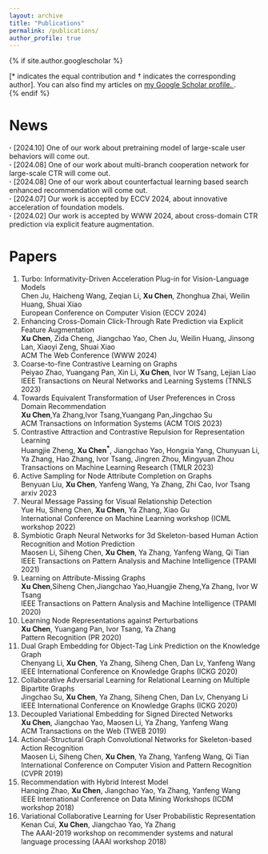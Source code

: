 ```yaml
---
layout: archive
title: "Publications"
permalink: /publications/
author_profile: true
---
```


{% if site.author.googlescholar %}
  <div class="wordwrap">[* indicates the equal contribution and † indicates the corresponding author]. You can also find my articles on <a href="{{site.author.googlescholar}}">my Google Scholar profile. </a>.</div>
{% endif %}

News
======
**·** [2024.10] One of our work about pretraining model of large-scale user behaviors will come out.      
**·** [2024.08] One of our work about multi-branch cooperation network for large-scale CTR will come out.      
**·** [2024.08] One of our work about counterfactual learning based search enhanced recommendation will come out.    
**·** [2024.07] Our work is accepted by ECCV 2024, about innovative acceleration of foundation models.   
**·** [2024.02] Our work is accepted by WWW 2024, about cross-domain CTR prediction via explicit feature augmentation.   

Papers
======
1. Turbo: Informativity-Driven Acceleration Plug-in for Vision-Language Models    
   Chen Ju, Haicheng Wang, Zeqian Li, **Xu Chen**, Zhonghua Zhai, Weilin Huang, Shuai Xiao     
   European Conference on Computer Vision (ECCV 2024)    
2. Enhancing Cross-Domain Click-Through Rate Prediction via Explicit Feature Augmentation    
   **Xu Chen**, Zida Cheng, Jiangchao Yao, Chen Ju, Weilin Huang, Jinsong Lan, Xiaoyi Zeng, Shuai Xiao     
   ACM The Web Conference (WWW 2024)      
3. Coarse-to-fine Contrastive Learning on Graphs     
   Peiyao Zhao, Yuangang Pan, Xin Li, **Xu Chen**, Ivor W Tsang, Lejian Liao     
   IEEE Transactions on Neural Networks and Learning Systems (TNNLS 2023)
4. Towards Equivalent Transformation of User Preferences in Cross Domain Recommendation     
   **Xu Chen**,Ya Zhang,Ivor Tsang,Yuangang Pan,Jingchao Su     
   ACM Transactions on Information Systems (ACM TOIS 2023)      
5. Contrastive Attraction and Contrastive Repulsion for Representation Learning     
   Huangjie Zheng, **Xu Chen<sup>*</sup>**, Jiangchao Yao, Hongxia Yang, Chunyuan Li, Ya Zhang, Hao Zhang, Ivor Tsang, Jingren Zhou, Mingyuan Zhou     
   Transactions on Machine Learning Research (TMLR 2023)
6. Active Sampling for Node Attribute Completion on Graphs     
   Benyuan Liu, **Xu Chen**, Yanfeng Wang, Ya Zhang, Zhi Cao, Ivor Tsang     
   arxiv 2023   
7. Neural Message Passing for Visual Relationship Detection     
   Yue Hu, Siheng Chen, **Xu Chen**, Ya Zhang, Xiao Gu     
   International Conference on Machine Learning workshop (ICML workshop 2022)       
8. Symbiotic Graph Neural Networks for 3d Skeleton-based Human Action Recognition and Motion Prediction     
   Maosen Li, Siheng Chen, **Xu Chen**, Ya Zhang, Yanfeng Wang, Qi Tian     
   IEEE Transactions on Pattern Analysis and Machine Intelligence (TPAMI 2021)    
9. Learning on Attribute-Missing Graphs     
   **Xu Chen**,Siheng Chen,Jiangchao Yao,Huangjie Zheng,Ya Zhang, Ivor W Tsang     
   IEEE Transactions on Pattern Analysis and Machine Intelligence (TPAMI 2020)    
10. Learning Node Representations against Perturbations     
   **Xu Chen**, Yuangang Pan, Ivor Tsang, Ya Zhang     
   Pattern Recognition (PR 2020)      
11. Dual Graph Embedding for Object-Tag Link Prediction on the Knowledge Graph     
   Chenyang Li, **Xu Chen**, Ya Zhang, Siheng Chen, Dan Lv, Yanfeng Wang     
   IEEE International Conference on Knowledge Graphs (ICKG 2020)     
12. Collaborative Adversarial Learning for Relational Learning on Multiple Bipartite Graphs     
   Jingchao Su, **Xu Chen**, Ya Zhang, Siheng Chen, Dan Lv, Chenyang Li     
   IEEE International Conference on Knowledge Graphs (ICKG 2020)   
13. Decoupled Variational Embedding for Signed Directed Networks     
   **Xu Chen**, Jiangchao Yao, Maosen Li, Ya Zhang, Yanfeng Wang     
   ACM Transactions on the Web (TWEB 2019)   
14. Actional-Structural Graph Convolutional Networks for Skeleton-based Action Recognition     
   Maosen Li, Siheng Chen, **Xu Chen**, Ya Zhang, Yanfeng Wang, Qi Tian     
   International Conference on Computer Vision and Pattern Recognition (CVPR 2019)
15. Recommendation with Hybrid Interest Model     
   Hanqing Zhao, **Xu Chen**, Jiangchao Yao, Ya Zhang, Yanfeng Wang     
   IEEE International Conference on Data Mining Workshops (ICDM workshop 2018)
16. Variational Collaborative Learning for User Probabilistic Representation     
   Kenan Cui, **Xu Chen**, Jiangchao Yao, Ya Zhang     
   The AAAI-2019 workshop on recommender systems and natural language processing (AAAI workshop 2018)     

      

